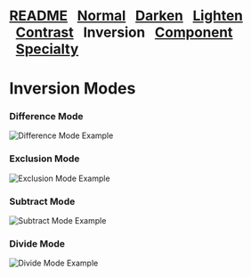 <span style="font-size:1.75em; font-weight:900;">**[README](https://github.com/chrisfreilich/virtuoso-nodes/blob/main/README.md)
&nbsp;&nbsp;[Normal](https://github.com/chrisfreilich/virtuoso-nodes/blob/main/inversion-modes.md)
&nbsp;&nbsp;[Darken](https://github.com/chrisfreilich/virtuoso-nodes/blob/main/darken-modes.md)
&nbsp;&nbsp;[Lighten](https://github.com/chrisfreilich/virtuoso-nodes/blob/main/lighten-modes.md)
&nbsp;&nbsp;[Contrast](https://github.com/chrisfreilich/virtuoso-nodes/blob/main/contrast-modes.md)
&nbsp;&nbsp;Inversion
&nbsp;&nbsp;[Component](https://github.com/chrisfreilich/virtuoso-nodes/blob/main/component-modes.md)
&nbsp;&nbsp;[Specialty](https://github.com/chrisfreilich/virtuoso-nodes/blob/main/specialty-mode.md)**</span>

# Inversion Modes

### Difference Mode  
![Difference Mode Example](https://github.com/chrisfreilich/virtuoso-nodes/assets/108036952/02e939ab-fcd1-4f05-a5ce-8a333a32cf9e)

### Exclusion Mode
![Exclusion Mode Example](https://github.com/chrisfreilich/virtuoso-nodes/assets/108036952/196db81d-6797-4fdb-805e-4674a55bbb14)

### Subtract Mode
![Subtract Mode Example](https://github.com/chrisfreilich/virtuoso-nodes/assets/108036952/566b19ea-663e-4a8e-9924-85e2e213a67d)

### Divide Mode
![Divide Mode Example](https://github.com/chrisfreilich/virtuoso-nodes/assets/108036952/02e3ac99-9d91-491f-ab65-0c4ce667c307)
